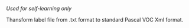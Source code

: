 *Used for self-learning only*

Thansform label file from .txt format to standard Pascal VOC Xml format.